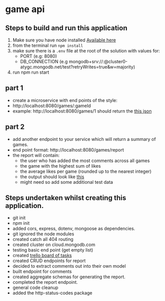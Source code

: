 # game api

## Steps to build and run this application

1. Make sure you have node installed [Available here](https://nodejs.org/en/)
2. from the terminal run `npm install`
3. make sure there is a `.env` file at the root of the solution with values for:
   - PORT (e.g: 8080)
   - DB_CONNECTION (e.g mongodb+srv://<user>:<password>@cluster0-atygc.mongodb.net/test?retryWrites=true&w=majority)
4. run npm run start

## part 1

- create a microservice with end points of the style:
- http://localhost:8080/games/:gameId
- example: http://localhost:8080/games/1 should return the [this json](https://gist.github.com/divya051988/191e42740b1bbc545e2e441337aa1228)

## part 2

- add another endpoint to your service which will return a summary of games.
- end point format: http://localhost:8080/games/report
- the report will contain:
  - the user who has added the most comments across all games
  - the game with the highest sum of likes
  - the average likes per game (rounded up to the nearest integer)
  - the output should look like [this](https://gist.github.com/divya051988/cfe18cbd24bbeec62eb2444ff55f3c34)
  - might need so add some additional test data

## Steps undertaken whilst creating this application.

- git init
- npm init
- added cors, express, dotenv, mongoose as dependencies.
- git ignored the node modules
- created catch all 404 routing
- created cluster on cloud.mongodb.com
- testing basic end point (get empty list)
- created [trello board of tasks](https://trello.com/b/Gq22iqLY/game-api)
- created CRUD endpoints for report
- decided to extract comments out into their own model
- built endpoint for comments
- created aggregate schemas for generating the report.
- completed the report endpoint.
- general code cleanup
- added the http-status-codes package

